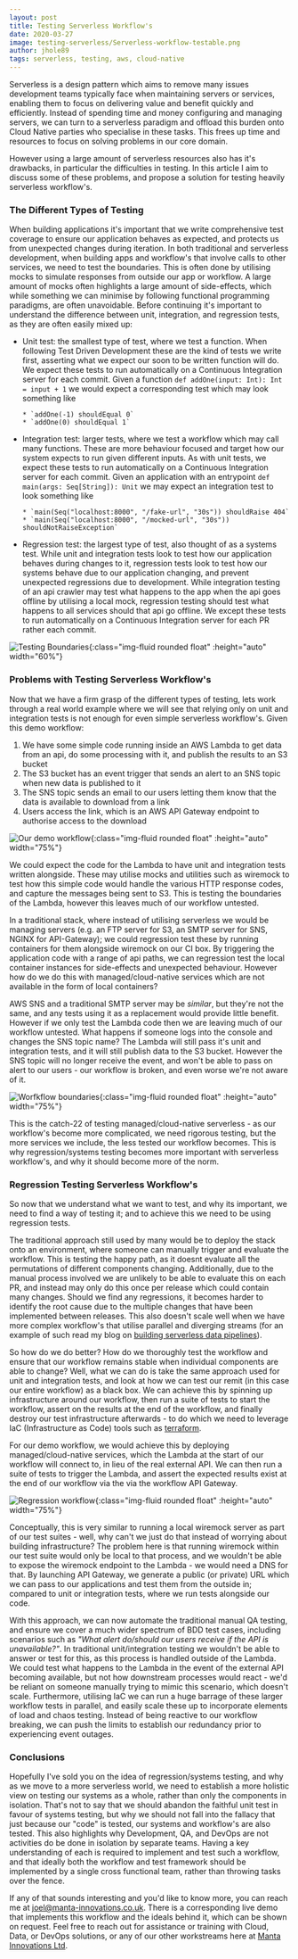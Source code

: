 ```yaml
---
layout: post
title: Testing Serverless Workflow's
date: 2020-03-27
image: testing-serverless/Serverless-workflow-testable.png
author: jhole89
tags: serverless, testing, aws, cloud-native
---
```


Serverless is a design pattern which aims to remove many issues development teams typically face when maintaining
servers or services, enabling them to focus on delivering value and benefit quickly and efficiently. Instead of spending
time and money configuring and managing servers, we can turn to a serverless paradigm and offload
this burden onto Cloud Native parties who specialise in these tasks. This frees up time and resources to focus on solving
problems in our core domain.

However using a large amount of serverless resources also has it's drawbacks, in particular the difficulties in testing.
In this article I aim to discuss some of these problems, and propose a solution for testing heavily serverless workflow's.

### The Different Types of Testing

When building applications it's important that we write comprehensive test coverage to ensure our application behaves as
expected, and protects us from unexpected changes during iteration. In both traditional and serverless development,
when building apps and workflow's that involve calls to other services, we need to test the boundaries. This is often
done by utilising mocks to simulate responses from outside our app or workflow. A large amount of mocks often highlights
a large amount of side-effects, which while something we can minimise by following functional programming paradigms, are
often unavoidable. Before continuing it's important to understand the difference between unit, integration, and
regression tests, as they are often easily mixed up:

- Unit test: the smallest type of test, where we test a function. When following Test Driven Development these are the
  kind of tests we write first, asserting what we expect our soon to be written function will do. We expect these tests
  to run automatically on a Continuous Integration server for each commit. Given a function
  `def addOne(input: Int): Int = input + 1` we would expect a corresponding test which may look something like

      * `addOne(-1) shouldEqual 0`
      * `addOne(0) shouldEqual 1`

- Integration test: larger tests, where we test a workflow which may call many functions. These are more behaviour
  focused and target how our system expects to run given different inputs. As with unit tests, we expect these tests to
  run automatically on a Continuous Integration server for each commit. Given an application with an
  entrypoint `def main(args: Seq[String]): Unit` we may expect an integration test to look something like

      * `main(Seq("localhost:8000", "/fake-url", "30s")) shouldRaise 404`
      * `main(Seq("localhost:8000", "/mocked-url", "30s")) shouldNotRaiseException`

- Regression test: the largest type of test, also thought of as a systems test. While unit and integration tests look to
  test how our application behaves during changes to it, regression tests look to test how our systems behave due to our
  application changing, and prevent unexpected regressions due to development. While integration testing of an api crawler
  may test what happens to the app when the api goes offline by utilising a local mock, regression testing should test what
  happens to all services should that api go offline. We except these tests to run automatically on a Continuous Integration
  server for each PR rather each commit.

![Testing Boundaries]({{site.baseurl}}/assets/images/blog/testing-serverless/testing-boundaries.png){:class="img-fluid rounded float" :height="auto" width="60%"}

### Problems with Testing Serverless Workflow's

Now that we have a firm grasp of the different types of testing, lets work through a real world example where we will see
that relying only on unit and integration tests is not enough for even simple serverless workflow's. Given this demo
workflow:

1.  We have some simple code running inside an AWS Lambda to get data from an api, do some processing with it, and publish
    the results to an S3 bucket
2.  The S3 bucket has an event trigger that sends an alert to an SNS topic when new data is published to it
3.  The SNS topic sends an email to our users letting them know that the data is available to download from a link
4.  Users access the link, which is an AWS API Gateway endpoint to authorise access to the download

![Our demo workflow]({{site.baseurl}}/assets/images/blog/testing-serverless/Serverless-workflow.png){:class="img-fluid rounded float" :height="auto" width="75%"}

We could expect the code for the Lambda to have unit and integration tests written alongside. These may utilise mocks
and utilities such as wiremock to test how this simple code would handle the various HTTP response codes, and capture
the messages being sent to S3. This is testing the boundaries of the Lambda, however this leaves much of our workflow
untested.

In a traditional stack, where instead of utilising serverless we would be managing servers (e.g. an FTP server for
S3, an SMTP server for SNS, NGINX for API-Gateway); we could regression test these by running containers for them
alongside wiremock on our CI box. By triggering the application code with a range of api paths, we can regression test
the local container instances for side-effects and unexpected behaviour. However how do we do this with managed/cloud-native
services which are not available in the form of local containers?

AWS SNS and a traditional SMTP server may be _similar_, but they're not the same, and any tests using it as a replacement
would provide little benefit. However if we only test the Lambda code then we are leaving much of our workflow untested.
What happens if someone logs into the console and changes the SNS topic name? The Lambda will still pass it's unit and
integration tests, and it will still publish data to the S3 bucket. However the SNS topic will no longer receive the
event, and won't be able to pass on alert to our users - our workflow is broken, and even worse we're not aware of it.

![Worfkflow boundaries]({{site.baseurl}}/assets/images/blog/testing-serverless/Serverless-workflow-testable.png){:class="img-fluid rounded float" :height="auto" width="75%"}

This is the catch-22 of testing managed/cloud-native serverless - as our workflow's become more complicated, we need rigorous testing,
but the more services we include, the less tested our workflow becomes. This is why regression/systems testing
becomes more important with serverless workflow's, and why it should become more of the norm.

### Regression Testing Serverless Workflow's

So now that we understand what we want to test, and why its important, we need to find a way of testing it; and to
achieve this we need to be using regression tests.

The traditional approach still used by many would be to deploy the stack onto an environment, where someone can manually
trigger and evaluate the workflow. This is testing the happy path, as it doesnt evaluate all the permutations of different
components changing. Additionally, due to the manual process involved we are unlikely to be able to evaluate this on each
PR, and instead may only do this once per release which could contain many changes. Should we find any regressions,
it becomes harder to identify the root cause due to the multiple changes that have been implemented between releases.
This also doesn't scale well when we have more complex workflow's that utilise parallel and diverging streams (for an
example of such read my blog on [building serverless data pipelines]({{site.baseurl}}/2019/12/22/serverless-big-data-pipelines/)).

So how do we do better? How do we thoroughly test the workflow and ensure that our workflow remains stable when
individual components are able to change? Well, what we can do is take the same approach used for unit and
integration tests, and look at how we can test our remit (in this case our entire workflow) as a black box. We can
achieve this by spinning up infrastructure around our workflow, then run a suite of tests to start the workflow, assert
on the results at the end of the workflow, and finally destroy our test infrastructure afterwards - to do which we need
to leverage IaC (Infrastructure as Code) tools such as [terraform](https://www.terraform.io/).

For our demo workflow, we would achieve this by deploying managed/cloud-native services, which the Lambda at the start of our
workflow will connect to, in lieu of the real external API. We can then run a suite of tests to trigger the Lambda, and
assert the expected results exist at the end of our workflow via the via the workflow API Gateway.

![Regression workflow]({{site.baseurl}}/assets/images/blog/testing-serverless/serverless-workflow-ci.png){:class="img-fluid rounded float" :height="auto" width="75%"}

Conceptually, this is very similar to running a local wiremock server as part of our test suites - well, why can't we
just do that instead of worrying about building infrastructure? The problem here is that running wiremock within our test
suite would only be local to that process, and we wouldn't be able to expose the wiremock endpoint to the Lambda - we
would need a DNS for that. By launching API Gateway, we generate a public (or private) URL which we can pass to our
applications and test them from the outside in; compared to unit or integration tests, where we run tests alongside our
code.

With this approach, we can now automate the traditional manual QA testing, and ensure we cover a much wider spectrum of
BDD test cases, including scenarios such as _"What alert do/should our users receive if the API is unavailable?"_. In
traditional unit/integration testing we wouldn't be able to answer or test for this, as this process is handled outside
of the Lambda. We could test what happens to the Lambda in the event of the external API becoming available, but not
how downstream processes would react - we'd be reliant on someone manually trying to mimic this scenario, which doesn't
scale. Furthermore, utilising IaC we can run a huge barrage of these larger workflow tests in parallel, and
easily scale these up to incorporate elements of load and chaos testing. Instead of being reactive to our workflow
breaking, we can push the limits to establish our redundancy prior to experiencing event outages.

### Conclusions

Hopefully I've sold you on the idea of regression/systems testing, and why as we move to a more serverless world, we need
to establish a more holistic view on testing our systems as a whole, rather than only the components in isolation. That's
not to say that we should abandon the faithful unit test in favour of systems testing, but why we should not fall into
the fallacy that just because our "code" is tested, our systems and workflow's are also tested. This also highlights why
Development, QA, and DevOps are not activities do be done in isolation by separate teams. Having a key understanding
of each is required to implement and test such a workflow, and that ideally both the workflow and test framework should
be implemented by a single cross functional team, rather than throwing tasks over the fence.

If any of that sounds interesting and you'd like to know more, you can reach me at
[joel@manta-innovations.co.uk](mailto:joel@manta-innovations.co.uk). There is a corresponding live demo that implements
this workflow and the ideals behind it, which can be shown on request. Feel free to reach out for assistance or training
with Cloud, Data, or DevOps solutions, or any of our other workstreams here at [Manta Innovations Ltd](https://manta-innovations.co.uk/).
